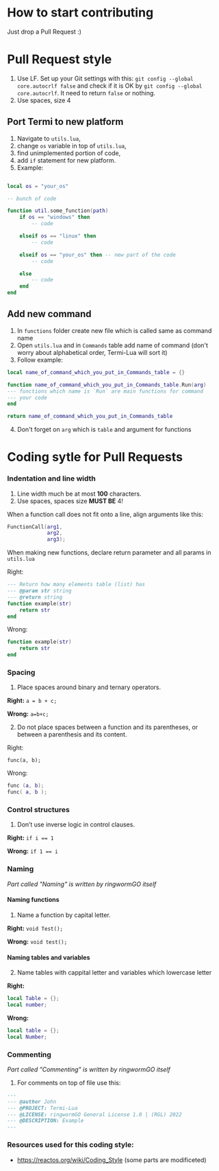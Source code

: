 # How to start contributing
Just drop a Pull Request :)

# Pull Request style
1. Use LF. Set up your Git settings with this: `git config --global core.autocrlf false` and check if it is OK by `git config --global core.autocrlf`. It need to return `false` or nothing.
2. Use spaces, size 4

## Port Termi to new platform
1. Navigate to `utils.lua`,
2. change `os` variable in top of `utils.lua`,
3. find unimplemented portion of code,
4. add `if` statement for new platform.
5. Example:
```lua

local os = "your_os"

-- bunch of code

function util.some_function(path)
    if os == "windows" then
        -- code

    elseif os == "linux" then
        -- code

    elseif os == "your_os" then -- new part of the code
        -- code

    else
        -- code
    end
end

```
## Add new command
1. In `functions` folder create new file which is called same as command name
2. Open `utils.lua` and in `Commands` table add name of command (don't worry about alphabetical order, Termi-Lua will sort it)
3. Follow example:

```lua
local name_of_command_which_you_put_in_Commands_table = {}

function name_of_command_which_you_put_in_Commands_table.Run(arg) 
--- functions which name is `Run` are main functions for command
--- your code
end

return name_of_command_which_you_put_in_Commands_table
```

4. Don't forget on `arg` which is `table` and argument for functions

# Coding sytle for Pull Requests
### Indentation and line width
1. Line width much be at most **100** characters.
2. Use spaces, spaces size **MUST BE** 4!

When a function call does not fit onto a line, align arguments like this:

```lua
FunctionCall(arg1,
             arg2,
             arg3);
```

When making new functions, declare return parameter and all params in `utils.lua`

Right:
```lua
--- Return how many elements table (list) has
--- @param str string
--- @return string
function example(str)
    return str
end
```
Wrong:
```lua
function example(str)
    return str
end
```

### Spacing
1. Place spaces around binary and ternary operators.

**Right:** `a = b + c;`

**Wrong:** `a=b+c;`

2. Do not place spaces between a function and its parentheses, or between a parenthesis and its content.

Right:

`func(a, b);`

Wrong:

```lua
func (a, b);
func( a, b );
```

### Control structures
1. Don’t use inverse logic in control clauses.

**Right:** `if i == 1`

**Wrong:** `if 1 == i`

### Naming
*Part called "Naming" is written by ringwormGO itself*

#### Naming functions
1. Name a function by capital letter.

**Right:** `void Test();`

**Wrong:** `void test();`

#### Naming tables and variables
2. Name tables with cappital letter and variables which lowercase letter

**Right:**
```lua
local Table = {};
local number;
```

**Wrong:**
```lua
local table = {};
local Number;
```

### Commenting
*Part called "Commenting" is written by ringwormGO itself*

1. For comments on top of file use this:
```lua
---
--- @author John
--- @PROJECT: Termi-Lua
--- @LICENSE: ringwormGO General License 1.0 | (RGL) 2022
--- @DESCRIPTION: Example
---
```

### Resources used for this coding style:
* https://reactos.org/wiki/Coding_Style (some parts are modificeted)
